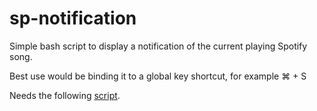 # sp-notification
Simple bash script to display a notification of the current playing Spotify song.

Best use would be binding it to a global key shortcut, for example &#8984; + S



Needs the following [script](https://gist.github.com/wandernauta/6800547).
